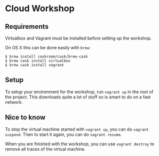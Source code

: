 # Cloud Workshop

## Requirements

Virtualbox and Vagrant must be installed before setting up the workshop.

On OS X this can be done easily with `brew`:

```
$ brew install caskroom/cask/brew-cask
$ brew cask install virtualbox
$ brew cask install vagrant
```

## Setup

To setup your environment for the workshop, run `vagrant up` in the root of the project.
This downloads quite a lot of stuff so is smart to do on a fast network.

## Nice to know

To stop the virtual machine started with `vagrant up`, you can do `vagrant suspend`. Then to start it again, you can do `vagrant resume`.

When you are finished with the workshop, you can use `vagrant destroy` to remove all traces of the virtual machine.
